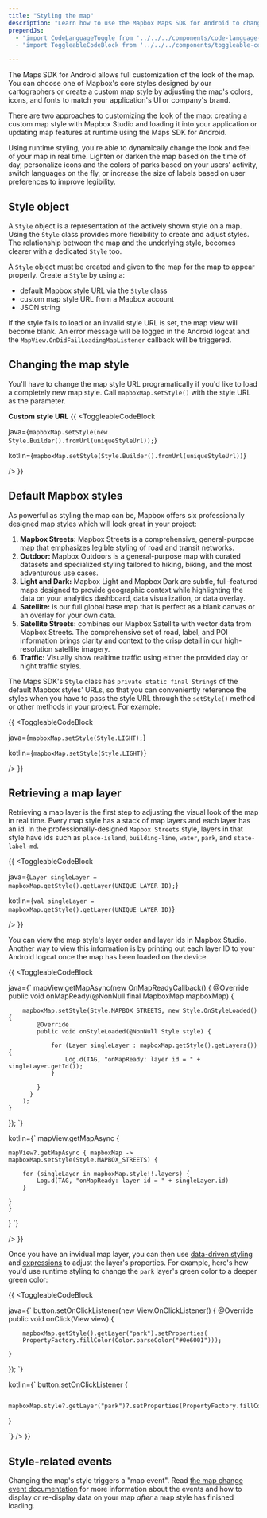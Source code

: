 ```yaml
---
title: "Styling the map"
description: "Learn how to use the Mapbox Maps SDK for Android to change your map style to a custom style or a pre-made style made by the talented Mapbox cartography team."
prependJs:
  - "import CodeLanguageToggle from '../../../components/code-language-toggle';"
  - "import ToggleableCodeBlock from '../../../components/toggleable-code-block';"

---
```


The Maps SDK for Android allows full customization of the look of the map. You can choose one of Mapbox's core styles designed by our cartographers or create a custom map style by adjusting the map's colors, icons, and fonts to match your application's UI or company's brand.

There are two approaches to customizing the look of the map: creating a custom map style with Mapbox Studio and loading it into your application or updating map features at runtime using the Maps SDK for Android.

Using runtime styling, you're able to dynamically change the look and feel of your map in real time. Lighten or darken the map based on the time of day, personalize icons and the colors of parks based on your users’ activity, switch languages on the fly, or increase the size of labels based on user preferences to improve legibility.

## Style object

A `Style` object is a representation of the actively shown style on a map. Using the `Style` class provides more flexibility to create and adjust styles. The relationship between the map and the underlying style, becomes clearer with a dedicated `Style` too.

A `Style` object must be created and given to the map for the map to appear properly. Create a `Style` by using a:

- default Mapbox style URL via the `Style` class
- custom map style URL from a Mapbox account
- JSON string

If the style fails to load or an invalid style URL is set, the map view will become blank. An error message will be logged in the Android logcat and the `MapView.OnDidFailLoadingMapListener` callback will be triggered.

## Changing the map style

You'll have to change the map style URL programatically if you'd like to load a completely new map style. Call `mapboxMap.setStyle()` with the style URL as the parameter.

**Custom style URL**
{{
<CodeLanguageToggle id="setting-custom-style-url-java" />
<ToggleableCodeBlock

java={`
mapboxMap.setStyle(new Style.Builder().fromUrl(uniqueStyleUrl));
`}

kotlin={`
mapboxMap.setStyle(Style.Builder().fromUrl(uniqueStyleUrl))
`}

/>
}}

## Default Mapbox styles

As powerful as styling the map can be, Mapbox offers six professionally designed map styles which will look great in your project:

1. **Mapbox Streets:** Mapbox Streets is a comprehensive, general-purpose map that emphasizes legible styling of road and transit networks.
2. **Outdoor:** Mapbox Outdoors is a general-purpose map with curated datasets and specialized styling tailored to hiking, biking, and the most adventurous use cases.
3. **Light and Dark:** Mapbox Light and Mapbox Dark are subtle, full-featured maps designed to provide geographic context while highlighting the data on your analytics dashboard, data visualization, or data overlay.
4. **Satellite:** is our full global base map that is perfect as a blank canvas or an overlay for your own data.
5. **Satellite Streets:** combines our Mapbox Satellite with vector data from Mapbox Streets. The comprehensive set of road, label, and POI information brings clarity and context to the crisp detail in our high-resolution satellite imagery.
6. **Traffic:** Visually show realtime traffic using either the provided day or night traffic styles.

The Maps SDK's `Style` class has `private static final String`s of the default Mapbox styles' URLs, so that you can conveniently reference the styles when you have to pass the style URL through the `setStyle()` method or other methods in your project. For example:

{{
<CodeLanguageToggle id="setting-default-mapbox-style-url-java" />
<ToggleableCodeBlock

java={`
mapboxMap.setStyle(Style.LIGHT);
`}

kotlin={`
mapboxMap.setStyle(Style.LIGHT)
`}

/>
}}


## Retrieving a map layer

Retrieving a map layer is the first step to adjusting the visual look of the map in real time. Every map style has a stack of map layers and each layer has an id. In the professionally-designed `Mapbox Streets` style, layers in that style have ids such as `place-island`, `building-line`, `water`, `park`, and `state-label-md`.

{{
<CodeLanguageToggle id="getting-layer" />
<ToggleableCodeBlock

java={`
Layer singleLayer = mapboxMap.getStyle().getLayer(UNIQUE_LAYER_ID);
`}

kotlin={`
val singleLayer = mapboxMap.getStyle().getLayer(UNIQUE_LAYER_ID)
`}

/>
}}

You can view the map style's layer order and layer ids in Mapbox Studio. Another way to view this information is by printing out each layer ID to your Android logcat once the map has been loaded on the device.

{{
<CodeLanguageToggle id="printing-layer-ids" />
<ToggleableCodeBlock

java={`
mapView.getMapAsync(new OnMapReadyCallback() {
@Override
	public void onMapReady(@NonNull final MapboxMap mapboxMap) {

		mapboxMap.setStyle(Style.MAPBOX_STREETS, new Style.OnStyleLoaded() {
			@Override
			public void onStyleLoaded(@NonNull Style style) {
				
				for (Layer singleLayer : mapboxMap.getStyle().getLayers()) {
					Log.d(TAG, "onMapReady: layer id = " + singleLayer.getId());
				}
				
            }
          }
        );
	}
});
`}

kotlin={`
mapView.getMapAsync {

	mapView?.getMapAsync { mapboxMap -> mapboxMap.setStyle(Style.MAPBOX_STREETS) {
		
		for (singleLayer in mapboxMap.style!!.layers) {
			Log.d(TAG, "onMapReady: layer id = " + singleLayer.id)
		}
		
	}
	}
}
`}

/>
}}

Once you have an invidual map layer, you can then use [data-driven styling](/android-docs/maps/overview/data-driven-styling/) and [expressions](/android-docs/maps/overview/expressions/) to adjust the layer's properties. For example, here's how you'd use runtime styling to change the `park` layer's green color to a deeper green color:

{{
<CodeLanguageToggle id="changing-park-layer" />
<ToggleableCodeBlock

java={`
button.setOnClickListener(new View.OnClickListener() {
@Override
	public void onClick(View view) {
		
		mapboxMap.getStyle().getLayer("park").setProperties(
		PropertyFactory.fillColor(Color.parseColor("#0e6001")));
		
	}
});
`}

kotlin={`
button.setOnClickListener { 

		mapboxMap.style?.getLayer("park")?.setProperties(PropertyFactory.fillColor(Color.parseColor("#0e6001")))

}
          
`}
/>
}}

## Style-related events

Changing the map's style triggers a "map event". Read [the map change event documentation](https://www.mapbox.com/android-docs/maps/overview/events/#map-change-events) for more information about the events and how to display or re-display data on your map _after_ a map style has finished loading.